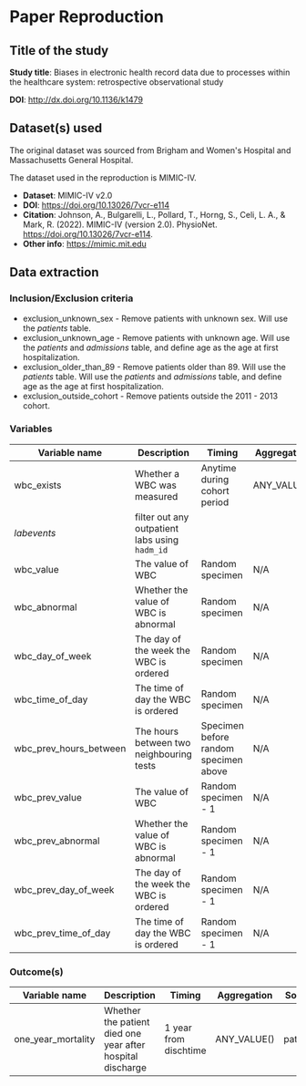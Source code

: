 # Paper Reproduction

## Title of the study

**Study title**: Biases in electronic health record data due to processes within the healthcare system: retrospective observational study

**DOI**: http://dx.doi.org/10.1136/k1479

## Dataset(s) used

The original dataset was sourced from Brigham and Women's Hospital and Massachusetts General Hospital.

The dataset used in the reproduction is MIMIC-IV.

* **Dataset**: MIMIC-IV v2.0
* **DOI**: https://doi.org/10.13026/7vcr-e114
* **Citation**: Johnson, A., Bulgarelli, L., Pollard, T., Horng, S., Celi, L. A., & Mark, R. (2022). MIMIC-IV (version 2.0). PhysioNet. https://doi.org/10.13026/7vcr-e114.
* **Other info**: https://mimic.mit.edu

## Data extraction

### Inclusion/Exclusion criteria

* exclusion_unknown_sex - Remove patients with unknown sex. Will use the *patients* table.
* exclusion_unknown_age - Remove patients with unknown age. Will use the *patients* and *admissions* table, and define age as the age at first hospitalization.
* exclusion_older_than_89 - Remove patients older than 89. Will use the *patients* table. Will use the *patients* and *admissions* table, and define age as the age at first hospitalization.
* exclusion_outside_cohort - Remove patients outside the 2011 - 2013 cohort.

### Variables

Variable name | Description | Timing | Aggregation | Source | Notes
--- | --- | --- | --- | --- | ---
wbc_exists | Whether a WBC was measured | Anytime during cohort period | ANY_VALUE() | 
*labevents* | filter out any outpatient labs using `hadm_id`
wbc_value | The value of WBC | Random specimen | N/A | *labevents*.valuenum |
wbc_abnormal | Whether the value of WBC is abnormal | Random specimen | N/A | *labevents*.flag |
wbc_day_of_week | The day of the week the WBC is ordered | Random specimen | N/A | *labevents*.charttime |
wbc_time_of_day | The time of day the WBC is ordered | Random specimen | N/A | *labevents*.charttime |
wbc_prev_hours_between | The hours between two neighbouring tests | Specimen before random specimen above | N/A | *labevents* | Only present if two tests exist
wbc_prev_value | The value of WBC | Random specimen - 1 | N/A | *labevents*.valuenum |
wbc_prev_abnormal | Whether the value of WBC is abnormal | Random specimen - 1 | N/A | *labevents*.flag |
wbc_prev_day_of_week | The day of the week the WBC is ordered | Random specimen - 1 | N/A | *labevents*.charttime |
wbc_prev_time_of_day | The time of day the WBC is ordered | Random specimen - 1 | N/A | *labevents*.charttime |

### Outcome(s)

Variable name | Description | Timing | Aggregation | Source | Notes
--- | --- | --- | --- | --- | ---
one_year_mortality | Whether the patient died one year after hospital discharge | 1 year from dischtime | ANY_VALUE() | patients | existence of dod indicates patient died

